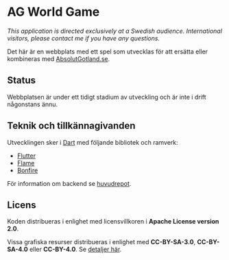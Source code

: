 # AG World Game

_This application is directed exclusively at a Swedish audience. International visitors, please contact me if you have any questions._

Det här är en webbplats med ett spel som utvecklas för att ersätta eller kombineras med [AbsolutGotland.se](https://absolutgotland.se).

## Status

Webbplatsen är under ett tidigt stadium av utveckling och är inte i drift någonstans ännu.

## Teknik och tillkännagivanden

Utvecklingen sker i [Dart](https://webdev.dartlang.org/) med följande bibliotek och ramverk:

* [Flutter](https://flutter.dev/)
* [Flame](https://flame-engine.org/)
* [Bonfire](https://bonfire-engine.github.io/)

För information om backend se [huvudrepot](https://github.com/wsv-accidis/sjoslaget).

## Licens

Koden distribueras i enlighet med licensvillkoren i **Apache License version 2.0**.

Vissa grafiska resurser distribueras i enlighet med **CC-BY-SA-3.0**, **CC-BY-SA-4.0** eller **CC-BY-4.0**. Se [detaljer här](LICENSE-ASSETS.md).
